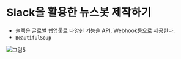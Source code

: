 # Slack을 활용한 뉴스봇 제작하기
- 슬랙은 글로벌 협업툴로 다양한 기능을 API, Webhook등으로 제공한다. 
- `BeautifulSoup`


![그림5](https://user-images.githubusercontent.com/33515088/107921848-799b1300-6fb2-11eb-8fc8-3f666a98094b.png)
